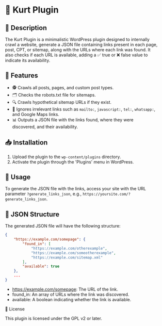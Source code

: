 # 📜 Kurt Plugin

## 📝 Description

The Kurt Plugin is a minimalistic WordPress plugin designed to internally crawl a website, generate a JSON file containing links present in each page, post, CPT, or sitemap, along with the URLs where each link was found. It also checks if each URL is available, adding a ✅ true or ❌ false value to indicate its availability.

## 🌟 Features

- 🕵️ Crawls all posts, pages, and custom post types.
- 🗂️ Checks the robots.txt file for sitemaps.
- 🔍 Crawls hypothetical sitemap URLs if they exist.
- 🚫 Ignores irrelevant links such as `mailto:`, `javascript:`, `tel:`, `whatsapp:`, and Google Maps links.
- 📊 Outputs a JSON file with the links found, where they were discovered, and their availability.

## 📥 Installation

1. Upload the plugin to the `wp-content/plugins` directory.
2. Activate the plugin through the 'Plugins' menu in WordPress.

## 🚀 Usage

To generate the JSON file with the links, access your site with the URL parameter `?generate_links_json`, e.g., `https://yoursite.com/?generate_links_json`.

## 📄 JSON Structure

The generated JSON file will have the following structure:

```json
{
    "https://example.com/somepage": {
        "found_in": [
            "https://example.com/otherexample",
            "https://example.com/someotherexample",
            "https://example.com/sitemap.xml"
        ],
        "available": true
    },
    ...
}
```
- https://example.com/somepage: The URL of the link.
- found_in: An array of URLs where the link was discovered.
- available: A boolean indicating whether the link is available.

📜 License

This plugin is licensed under the GPL v2 or later.
